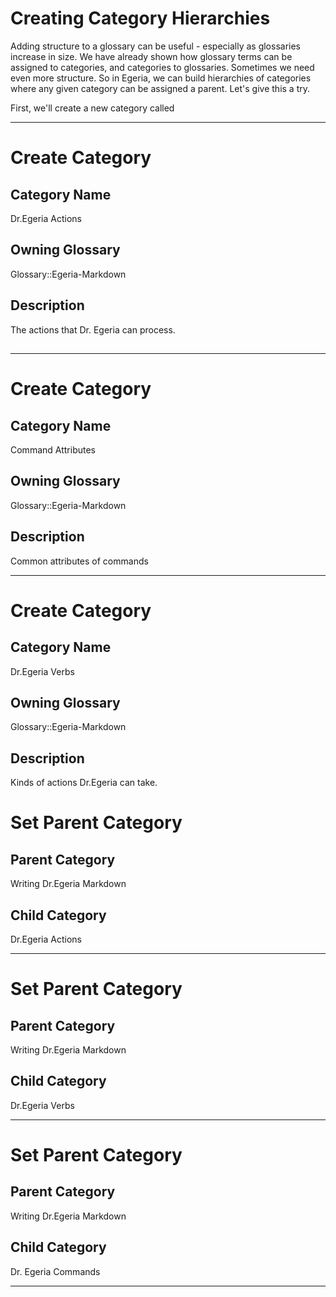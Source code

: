 # Creating Category Hierarchies
      
Adding structure to a glossary can be useful - especially as glossaries increase in size. We have already shown
how glossary terms can be assigned to categories, and categories to glossaries. Sometimes we need even more structure.
So in Egeria, we can build hierarchies of categories where any given category can be assigned a parent. Let's give this
a try.

First, we'll create a new category called 

___

# Create Category  
  
## Category Name  
  
Dr.Egeria Actions
  
## Owning Glossary  
  
Glossary::Egeria-Markdown  
  
## Description  
  
The actions that Dr. Egeria can process.
  
  
## <Qualified Name>  
  
## <GUID>  

___

# Create Category  
  
## Category Name  
  
Command Attributes
  
## Owning Glossary  
  
Glossary::Egeria-Markdown  
  
## Description  
  
Common attributes of commands
   
___

# Create Category  
  
## Category Name  
  
Dr.Egeria Verbs
  
## Owning Glossary  
  
Glossary::Egeria-Markdown  
  
## Description  

Kinds of actions Dr.Egeria can take.

# Set Parent Category

## Parent Category
Writing Dr.Egeria Markdown

## Child Category
  
Dr.Egeria Actions

___
   

# Set Parent Category

## Parent Category
Writing Dr.Egeria Markdown

## Child Category
  
Dr.Egeria Verbs

___

# Set Parent Category

## Parent Category
Writing Dr.Egeria Markdown

## Child Category
  
Dr. Egeria Commands 
___